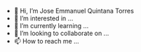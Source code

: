 - 👋 Hi, I’m  Jose Emmanuel Quintana Torres
- 👀 I’m interested in ...
- 🌱 I’m currently learning ...
- 💞️ I’m looking to collaborate on ...
- 📫 How to reach me ...

<!---
emmanuelquintana/emmanuelquintana is a ✨ special ✨ repository because its `README.md` (this file) appears on your GitHub profile.
You can click the Preview link to take a look at your changes.
--->

